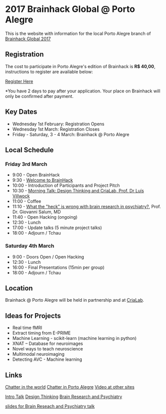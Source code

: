 # 2017 Brainhack Global @ Porto Alegre 

This is the website with information for the local Porto Alegre branch of [Brainhack Global 2017](http://events.brainhack.org/global2017/)

## Registration

The cost to participate in Porto Alegre's edition of Brainhack is **R$ 40,00**, instructions to register are available below: 

[Register Here](https://www.eventbrite.com/e/brainhack-global-porto-alegre-tickets-31284891954)

*You have 2 days to pay after your application. Your place on Brainhack will only be confirmed after payment.

## Key Dates

- Wednesday 1st February: Registration Opens
- Wednesday 1st March: Registration Closes
- Friday - Saturday, 3 - 4 March: Brainhack @ Porto Alegre

## Local Schedule

### Friday 3rd March

- 9:00  - Open BrainHack
- 9:30  - [Welcome to BrainHack](https://docs.google.com/presentation/d/1fgJCoJC5iNS15MK1dRMxdUZHj7-zf19WF4TwxFegBzw/edit#slide=id.p6)
- 10:00 - Introduction of Participants and Project Pitch
- 10:30 - [Morning Talk: Design Thinking and CriaLab, Prof. Dr Luís Villwock](https://www.youtube.com/watch?v=iq4BURqBzjU)
- 11:00 - Coffee
- 11:10 - [What the "heck" is wrong with brain research in psychiatry?](https://www.youtube.com/watch?v=nLgNjceLKDE), Prof. Dr. Giovanni Salum, MD
- 11:40 - Open Hacking (ongoing)
- 12:30 - Lunch
- 17:00 - Update talks (5 minute project talks)
- 18:00 - Adjourn / Tchau

### Saturday 4th March

- 9:00  - Doors Open / Open Hacking 
- 12:30 - Lunch
- 16:00 - Final Presentations (15min per group)
- 18:00 - Adjourn / Tchau 



## Location

Brainhack @ Porto Alegre will be held in partnership and at [CriaLab](http://www.pucrs.br/crialab). 

## Ideas for Projects
- Real time fMRI
- Extract timing from E-PRIME
- Machine Learning - scikit-learn (machine learning in python)
- XNAT – Database for neuroimages
- Novel ways to teach neuroscience
- Multimodal neuroimaging 
- Detecting AVC - Machine learning 


## Links

[Chatter in the world](https://brainhack-slack-invite.herokuapp.com/)
[Chatter in Porto Alegre](https://brainhack.slack.com/messages/brainhack-poa-2017/)
[Video at other sites](https://hackpad.com/Brainhack-Global-2017-Video-Content-ZP53JJlhGyJ)

[Intro Talk](https://docs.google.com/presentation/d/1fgJCoJC5iNS15MK1dRMxdUZHj7-zf19WF4TwxFegBzw/edit?usp=sharing)
[Design Thinking](https://www.youtube.com/watch?v=iq4BURqBzjU)
[Brain Research and Psychiatry](https://www.youtube.com/watch?v=nLgNjceLKDE)

[slides for Brain Reseach and Psychiatry talk](https://www.dropbox.com/s/b4a5b9apaw9b4h4/BrainHackFeb2017-v2.pptx?dl=0)
